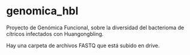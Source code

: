 # genomica_hbl
Proyecto de Genómica Funcional, sobre la diversidad del bacterioma de cítricos infectados con Huangongbling. 

Hay una carpeta de archivos FASTQ que está subido en drive. 
